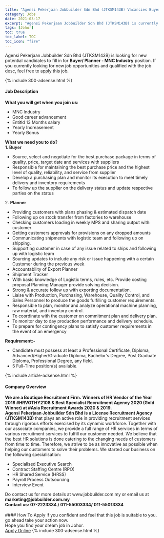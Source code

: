 ```yaml
---
title: "Agensi Pekerjaan Jobbuilder Sdn Bhd (JTKSM143B) Vacancies Buyer/ Planner - MNC Industry" 
category: Jobs 
date: 2021-03-17 
excerpt: "Agensi Pekerjaan Jobbuilder Sdn Bhd (JTKSM143B) is currently looking for suitable person to fill in the Buyer/ Planner - MNC Industry which based in Johor" 
tags: [Johor] 
toc: true 
toc_label: TOC 
toc_icon: "fire" 
--- 
```


<p>Agensi Pekerjaan Jobbuilder Sdn Bhd (JTKSM143B) is looking for new potential candidates to fill in for <b>Buyer/ Planner - MNC Industry</b> position. If you currently looking for new job opportunities and qualified with the job desc, feel free to apply this job.
</p>{% include 300-adsense.html %} 
<div><div><h4>Job Description</h4></div><div><div><span><div><div><strong>What you will get when you join us:</strong></div><ul><li>MNC Industry</li><li>Good career advancement</li><li>Entitld 13 Months salary</li><li>Yearly Increasement&#160;</li><li>Yearly Bonus</li></ul><div><b>What we need you to do?</b></div><div><b>1. Buyer</b></div><div><ul><li>Source, select and negotiate for the best purchase package in terms of quality, price, target date and services with suppliers</li><li>Responsible for maintaining the best purchase price and the highest level of quality, reliability, and service from supplier</li><li>Develop a purchasing plan and monitor its execution to meet timely delivery and inventory requirements</li><li>To follow up the supplier on the delivery status and update respective parties on the status</li></ul><div>2. <strong>Planner</strong></div><ul><li>Providing customers with plans phasing &amp; estimated dispatch date</li><li>Following up on stock transfer from factories to warehouse</li><li>Checking customers loading in weekly MPS and sharing output with customer</li><li>Getting customers approvals for provisions on any dropped amounts</li><li>Communicating shipments with logistic team and following up on shipping.</li><li>Supporting customer in case of any issue related to ships and following up with logistic team</li><li>Sourcing updates to include any risk or issue happening with a certain Customer during the previous week</li><li>Accountability of Export Planner</li><li>Shipment Tracker</li><li>With basic knowledge of Logistic terms, rules, etc. Provide costing proposal Planning Manager provide solving decision.</li><li>Strong &amp; accurate follow up with exporting documentation.</li><li>Liaise with Production, Purchasing, Warehouse, Quality Control, and Sales Personnel to produce the goods fulfilling customer requirements.</li><li>Responsible to plan, monitor and analyze operational machine planning, raw material, and inventory control.</li><li>To coordinate with the customer on commitment plan and delivery plan.</li><li>To monitor day to day production performance and delivery schedule.</li><li>To prepare for contingency plans to satisfy customer requirements in the event of an emergency</li></ul></div><div><strong>Requirement:-</strong></div><ul><li>Candidate must possess at least a Professional Certificate, Diploma, Advanced/Higher/Graduate Diploma, Bachelor's Degree, Post Graduate Diploma, Professional Degree, any field.</li><li>5 Full-Time position(s) available.</li></ul></div></span></div></div></div> 
{% include article-adsense.html %} 
<div><div><h4>Company Overview</h4></div><div><div><span><div><div>
<div>
<strong>We are a Boutique Recruitment Firm.</strong> <strong>Winners of HR Vendor of the Year 2018 #HRVOTHY2108 &amp;&#160;</strong><strong>Best Specialist Recruitment Agency 2020 (Gold Winner)&#160;</strong><strong>at #Asia Recruitment Awards 2020 &amp; 2019.&#160;</strong></div>
<div>
<strong>Agensi Pekerjaan Jobbuilder Sdn Bhd is a License Recruitment Agency (JTKSM143B)&#160;</strong>that plays an active role in providing recruitment services through rigorous efforts exercised by its dynamic workforce. Together with our associate companies, we provide a full range of HR services in terms of various recruitment services to fulfill our customer needed. We believe that the best HR solutions is done catering to the changing needs of customers from time to time. Therefore, we strive to be as innovative as possible when helping our customers to solve their problems. We started our business on the following specialisation:</div>
<div>
<ul>
<li>
				Specialised Executive Search</li>
<li>
				Contract Staffing Centre (RPO)</li>
<li>
				HR Shared Service (HRSS)</li>
<li>
				Payroll Process Outsourcing</li>
<li>
				Interview Event</li>
</ul>
</div>
<div>
		Do contact us for more details at www.jobbuilder.com.my or email us at <strong>marketing@jobbuilder.com.my</strong></div>
<div>
<strong>Contact us: 07-2223334 / 011-55003334/ 011-55013334</strong><br>
		&#160;</div>
</div></div></span></div></div></div> 
#### How To Apply 
If you confident and feel that this job is suitable to you, go ahead take your action now. <br/> 
Hope you find your dream job in Johor. <br/> 
<a href="https://www.jobstreet.com.my/en/job/buyer-planner-mnc-industry-4509159?jobId=jobstreet-my-job-4509159&" class="btn btn--info" target="_blank" rel="nofollow noopenner">Apply Online</a> 
{% include 300-adsense.html %} 